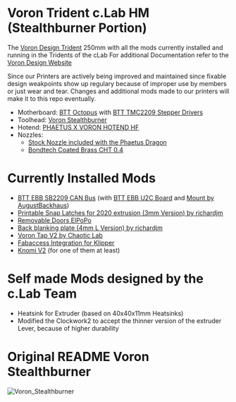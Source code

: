# Voron Trident c.Lab HM (Stealthburner Portion)
The [Voron Design Trident](https://github.com/VoronDesign/Voron-Trident) 250mm with all the mods currently installed and running in the Tridents of the cLab
For additional Documentation refer to the [Voron Design Website](https://vorondesign.com/voron_trident)

Since our Printers are actively being improved and maintained since fixable design weakpoints show up regulary because of improper use by members or just wear and tear. Changes and additional mods made to our printers will make it to this repo eventually.

- Motherboard: [BTT Octopus](https://github.com/bigtreetech/BIGTREETECH-OCTOPUS-V1.0/) with [BTT TMC2209 Stepper Drivers](https://github.com/bigtreetech/BIGTREETECH-TMC2209-V1.2/)
- Toolhead: [Voron Stealthburner](https://github.com/VoronDesign/Voron-Stealthburner)
- Hotend: [PHAETUS X VORON HOTEND HF](https://www.phaetus.com/products/phaetus-x-voron-hotend-hf)
- Nozzles:
    - [Stock Nozzle included with the Phaetus Dragon](https://www.phaetus.com/products/plated-copper-nozzle?variant=45199217066261)
    - [Bondtech Coated Brass CHT 0.4](https://www.bondtech.se/product/bondtech-cht-coated-brass-nozzle/)

# Currently Installed Mods

- [BTT EBB SB2209 CAN Bus](https://github.com/bigtreetech/EBB) (with [BTT EBB U2C Board](https://github.com/bigtreetech/U2C) and [Mount by AugustBackhaus](https://www.printables.com/model/804326-btt-u2c-mount/))
- [Printable Snap Latches for 2020 extrusion (3mm Version) by richardjm](https://mods.vorondesign.com/details/9Rdnf5vD2oaJLmR7BpAuQ)
- [Removable Doors ElPoPo](https://mods.vorondesign.com/details/WqhhKrXksAZ4omhHS1RY4Q)
- [Back blanking plate (4mm L Version) by richardjm](https://mods.vorondesign.com/details/JpyUj2eynCA10xcD4UEdow)
- [Voron Tap V2 by Chaotic Lab](https://github.com/Chaoticlab/CNC-Tap-for-Voron/)
- [Fabaccess Integration for Klipper](https://github.com/Tengo10/fabaccess_klipper)
- [Knomi V2](https://github.com/bigtreetech/KNOMI) (for one of them at least)

# Self made Mods designed by the c.Lab Team

- Heatsink for Extruder (based on 40x40x11mm Heatsinks)
- Modified the Clockwork2 to accept the thinner version of the extruder Lever, because of higher durability

# Original README Voron Stealthburner

![Voron_Stealthburner](Images/Voron_Stealthburner.JPG)